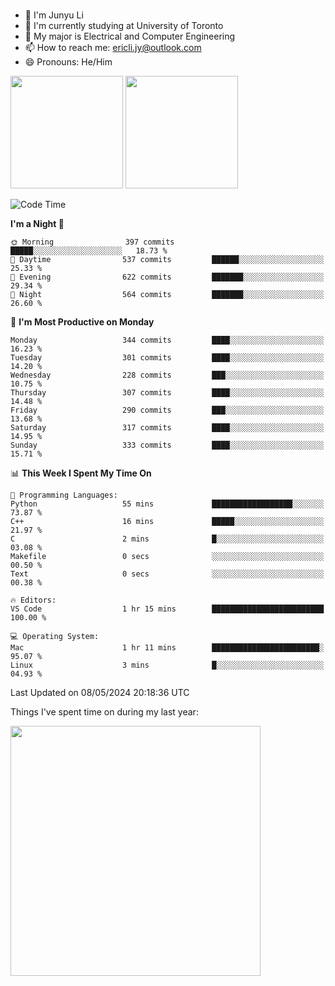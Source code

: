 ### 
- 👨 I'm Junyu Li
- 📖 I'm currently studying at University of Toronto
- 🌱 My major is Electrical and Computer Engineering
- 📫 How to reach me: ericli.jy@outlook.com
- 😄 Pronouns: He/Him

<p align="left">  
  <img height="180em" src="https://github-readme-stats-sigma-five-48.vercel.app/api?username=ericjyli&theme=tokyonight&show_icons=true&count_private=true&include_orgs=true" />
  <img height="180em" src="https://github-readme-stats-sigma-five-48.vercel.app/api/top-langs/?username=ericjyli&theme=tokyonight&count_private=true&include_orgs=true&include_orgs=true&layout=compact" />
</p>

<!--START_SECTION:waka-->
![Code Time](http://img.shields.io/badge/Code%20Time-477%20hrs%2049%20mins-blue)

**I'm a Night 🦉** 

```text
🌞 Morning                397 commits         █████░░░░░░░░░░░░░░░░░░░░   18.73 % 
🌆 Daytime                537 commits         ██████░░░░░░░░░░░░░░░░░░░   25.33 % 
🌃 Evening                622 commits         ███████░░░░░░░░░░░░░░░░░░   29.34 % 
🌙 Night                  564 commits         ███████░░░░░░░░░░░░░░░░░░   26.60 % 
```
📅 **I'm Most Productive on Monday** 

```text
Monday                   344 commits         ████░░░░░░░░░░░░░░░░░░░░░   16.23 % 
Tuesday                  301 commits         ████░░░░░░░░░░░░░░░░░░░░░   14.20 % 
Wednesday                228 commits         ███░░░░░░░░░░░░░░░░░░░░░░   10.75 % 
Thursday                 307 commits         ████░░░░░░░░░░░░░░░░░░░░░   14.48 % 
Friday                   290 commits         ███░░░░░░░░░░░░░░░░░░░░░░   13.68 % 
Saturday                 317 commits         ████░░░░░░░░░░░░░░░░░░░░░   14.95 % 
Sunday                   333 commits         ████░░░░░░░░░░░░░░░░░░░░░   15.71 % 
```


📊 **This Week I Spent My Time On** 

```text
💬 Programming Languages: 
Python                   55 mins             ██████████████████░░░░░░░   73.87 % 
C++                      16 mins             █████░░░░░░░░░░░░░░░░░░░░   21.97 % 
C                        2 mins              █░░░░░░░░░░░░░░░░░░░░░░░░   03.08 % 
Makefile                 0 secs              ░░░░░░░░░░░░░░░░░░░░░░░░░   00.50 % 
Text                     0 secs              ░░░░░░░░░░░░░░░░░░░░░░░░░   00.38 % 

🔥 Editors: 
VS Code                  1 hr 15 mins        █████████████████████████   100.00 % 

💻 Operating System: 
Mac                      1 hr 11 mins        ████████████████████████░   95.07 % 
Linux                    3 mins              █░░░░░░░░░░░░░░░░░░░░░░░░   04.93 % 
```


 Last Updated on 08/05/2024 20:18:36 UTC
<!--END_SECTION:waka-->

<p> Things I've spent time on during my last year: </p>
<img height="400em" src="https://github-readme-stats-git-master-ericjyli.vercel.app/api/wakatime?username=ericjyli&layout=compact&theme=tokyonight" />

<!--
Here are some ideas to get you started:

- 🔭 I’m currently working on ...
- 🌱 I’m currently learning ...
- 👯 I’m looking to collaborate on ...
- 🤔 I’m looking for help with ...
- 💬 Ask me about ...
- 📫 How to reach me: ...
- 😄 Pronouns: ...
- ⚡ Fun fact: ...
-->
